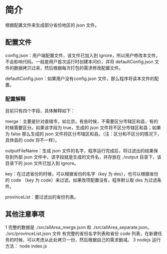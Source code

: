 # 简介
根据配置文件来生成部分省份地区的 json 文件。

## 配置文件
config.json：用户端配置文件，该文件已加入到 ignore，所以用户修改本文件，不会影响代码。一般是用户首次运行时创建本问价，并将 defaultConfig.json 文件的数据拷贝过来，然后根据每次打包的需求修改配置文件。

defaultConfig.json：如果用户没有config.json 文件，那么程序将读本文件的配置。

### 配置解释
目前只有四个字段，具体解释如下：

merge：主要是针对直辖市，如北京。有些时候，不需要区分市辖区和县，有的时候需要区分。如果该字段为 true，生成的 json 文件将不区分市辖区和县；如果为 false 那么生成的 json 文件将区分市辖区和县。（注：区分和不区分的情况下，具体县的 code 将不一样）。

outputFileName：生成 json 文件的名字，程序运行完成后，将过滤出的结果保存到外部 json 文件中，该字段就是生成的文件名，并存放在 ./output 目录下，该目录下的 json 文件已加入到 ignore。

key：在过滤省份的时候，可以根据省份的名字（key 为 des），也可以根据省份的 code （key 为 code）来过滤。如果改项配置没有，程序默认取 des 为过滤条件。

provinceList：要过滤出的省份列表。

## 其他注意事项
1 完整的数据是 ./src/allArea_merge.json 和 ./src/allArea_separate.json。
./src/provinceList.json 文件 有完整的省份名字列表和省份 code 列表，在新建任务的时候，可以考虑从此处拷贝一份，然后根据自己的需求删减。
3 nodejs 运行方法： node index.js
